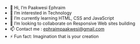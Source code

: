- 👋 Hi, I’m Paakwesi Ephraim
- 👀 I’m interested in Technology
- 🌱 I’m currently learning HTML, CSS and JavaScript
- 💞️ I’m looking to collaborate on Responsive Web sites building
- 📫 Contact me : ephraimpaakwesi@gmail.com
- ⚡ Fun fact: Imagination that is your creation

<!---
Pe-KaY/Pe-KaY is a ✨ special ✨ repository because its `README.md` (this file) appears on your GitHub profile.
You can click the Preview link to take a look at your changes.
--->
